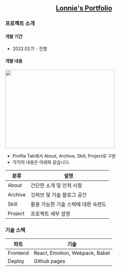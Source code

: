 <h2 align="center">
  <a href="https://aosjehdgus.github.io/lonnie-portfolio/" target="_blank">Lonnie's Portfolio</a>
</h2>
<div align="center">
</div>

### 프로젝트 소개
#### 개발 기간
- 2022.02.11 - 진행 

#### 개발 내용

<img src="https://user-images.githubusercontent.com/66933768/161486035-e0bcc09a-1071-4e81-a264-188a1a4df9e0.gif" width="350" height="250" />

- Profile Tab에서 About, Archive, Skill, Project로 구분
- 각각의 내용은 아래와 같습니다.
  
|분류|설명|
|---|---|
|About|간단한 소개 및 인적 사항|
|Archive|깃허브 및 기술 블로그 공간|
|Skill|활용 가능한 기술 스택에 대한 숙련도|
|Project|프로젝트 세부 설명|

### 기술 스택
|파트|기술|
|---|---|
|Frontend|React, Emotion, Webpack, Babel|
|Deploy|Github pages|

